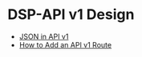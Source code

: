 <!---
 * Copyright © 2021 - 2022 Swiss National Data and Service Center for the Humanities and/or DaSCH Service Platform contributors.
 * SPDX-License-Identifier: Apache-2.0
-->

# DSP-API v1 Design

- [JSON in API v1](json.md)
- [How to Add an API v1 Route](how-to-add-a-route.md)
